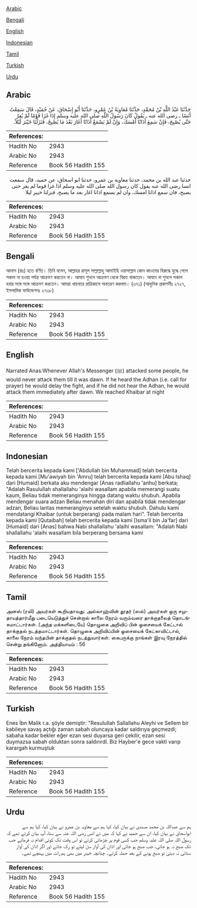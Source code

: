 [Arabic](#arabic)

[Bengali](#bengali)

[English](#english)

[Indonesian](#indonesian)

[Tamil](#tamil)

[Turkish](#turkish)

[Urdu](#urdu)

## Arabic


<div dir="rtl" lang="ar" style={{fontSize:'larger',backgroundColor:'#f8f9fa',padding:20}}>
حَدَّثَنَا عَبْدُ اللَّهِ بْنُ مُحَمَّدٍ، حَدَّثَنَا مُعَاوِيَةُ بْنُ عَمْرٍو، حَدَّثَنَا أَبُو إِسْحَاقَ، عَنْ حُمَيْدٍ، قَالَ سَمِعْتُ أَنَسًا ـ رضى الله عنه ـ يَقُولُ كَانَ رَسُولُ اللَّهِ صلى الله عليه وسلم إِذَا غَزَا قَوْمًا لَمْ يُغِرْ حَتَّى يُصْبِحَ، فَإِنْ سَمِعَ أَذَانًا أَمْسَكَ، وَإِنْ لَمْ يَسْمَعْ أَذَانًا أَغَارَ بَعْدَ مَا يُصْبِحُ، فَنَزَلْنَا خَيْبَرَ لَيْلاً‏.‏
</div>
<div style={{backgroundColor:'#f8f9fa',padding:20, marginBottom: 10}}><table> <thead> <tr> <th>References:</th> <th></th> </tr> </thead> <tbody><tr><td>Hadith No</td><td>2943</td></tr><tr><td>Arabic No</td><td>2943</td></tr><tr><td>Reference</td><td>Book 56 Hadith 155</td></tr></tbody></table></div>


<div dir="rtl" lang="ar" style={{fontSize:'larger',backgroundColor:'#f8f9fa',padding:20}}>
حدثنا عبد الله بن محمد، حدثنا معاوية بن عمرو، حدثنا ابو اسحاق، عن حميد، قال سمعت انسا رضى الله عنه يقول كان رسول الله صلى الله عليه وسلم اذا غزا قوما لم يغر حتى يصبح، فان سمع اذانا امسك، وان لم يسمع اذانا اغار بعد ما يصبح، فنزلنا خيبر ليلا
</div>
<div style={{backgroundColor:'#f8f9fa',padding:20, marginBottom: 10}}><table> <thead> <tr> <th>References:</th> <th></th> </tr> </thead> <tbody><tr><td>Hadith No</td><td>2943</td></tr><tr><td>Arabic No</td><td>2943</td></tr><tr><td>Reference</td><td>Book 56 Hadith 155</td></tr></tbody></table></div>

## Bengali


<div dir="ltr" lang="bn" style={{fontSize:'larger',backgroundColor:'#f8f9fa',padding:20}}>
আনাস (রাঃ) হতে বর্ণিত। তিনি বলেন, আল্লাহর রাসূল সাল্লাল্লাহু আলাইহি ওয়াসাল্লাম কোন কাওমের বিরুদ্ধে যুদ্ধে গেলে সকাল না হওয়া পর্যন্ত আক্রমণ করতেন না। আযান শুনলে আক্রমণ থেকে বিরত থাকতেন। আযান না শুনলে সকাল হবার সঙ্গে সঙ্গে আক্রমণ করতেন। আমরা খায়বারে রাত্রিকালে অবতরণ করলাম। (৩৭১) (আধুনিক প্রকাশনীঃ ২৭২৭, ইসলামিক ফাউন্ডেশনঃ ২৭৩৮)
</div>
<div style={{backgroundColor:'#f8f9fa',padding:20, marginBottom: 10}}><table> <thead> <tr> <th>References:</th> <th></th> </tr> </thead> <tbody><tr><td>Hadith No</td><td>2943</td></tr><tr><td>Arabic No</td><td>2943</td></tr><tr><td>Reference</td><td>Book 56 Hadith 155</td></tr></tbody></table></div>

## English


<div dir="ltr" lang="en" style={{fontSize:'larger',backgroundColor:'#f8f9fa',padding:20}}>
Narrated Anas:Whenever Allah's Messenger (ﷺ) attacked some people, he would never attack them till it was dawn. If he heard the Adhan (i.e. call for prayer) he would delay the fight, and if he did not hear the Adhan, he would attack them immediately after dawn. We reached Khaibar at night
</div>
<div style={{backgroundColor:'#f8f9fa',padding:20, marginBottom: 10}}><table> <thead> <tr> <th>References:</th> <th></th> </tr> </thead> <tbody><tr><td>Hadith No</td><td>2943</td></tr><tr><td>Arabic No</td><td>2943</td></tr><tr><td>Reference</td><td>Book 56 Hadith 155</td></tr></tbody></table></div>

## Indonesian


<div dir="ltr" lang="id" style={{fontSize:'larger',backgroundColor:'#f8f9fa',padding:20}}>
Telah bercerita kepada kami ['Abdullah bin Muhammad] telah bercerita kepada kami [Mu'awiyah bin 'Amru] telah bercerita kepada kami [Abu Ishaq] dari [Humaid] berkata aku mendengar [Anas radliallahu 'anhu] berkata; "Adalah Rasulullah shallallahu 'alaihi wasallam apabila memerangi suatu kaum, Beliau tidak memeranginya hingga datang waktu shubuh. Apabila mendengar suara adzan Beliau menahan diri dan apabila tidak mendengar adzan, Beliau lantas memeranginya setelah waktu shubuh. Dahulu kami mendatangi Khaibar (untuk berperang) pada malam hari". Telah bercerita kepada kami [Qutaibah] telah bercerita kepada kami [Isma'il bin Ja'far] dari [Humaid] dari [Anas] bahwa Nabi shallallahu 'alaihi wasallam: "Adalah Nabi shallallahu 'alaihi wasallam bila berperang bersama kami
</div>
<div style={{backgroundColor:'#f8f9fa',padding:20, marginBottom: 10}}><table> <thead> <tr> <th>References:</th> <th></th> </tr> </thead> <tbody><tr><td>Hadith No</td><td>2943</td></tr><tr><td>Arabic No</td><td>2943</td></tr><tr><td>Reference</td><td>Book 56 Hadith 155</td></tr></tbody></table></div>

## Tamil


<div dir="ltr" lang="ta" style={{fontSize:'larger',backgroundColor:'#f8f9fa',padding:20}}>
அனஸ் (ரலி) அவர்கள் கூறியதாவது: அல்லாஹ்வின் தூதர் (ஸல்) அவர்கள் ஒரு சமுதாயத்தார்மீது படையெடுத்துச் சென்றால் காலை நேரம் வரும்வரை தாக்குதலைத் தொடங்கமாட்டார்கள். (அந்த மக்களிடையே) தொழுகை அறிவிப் பின் ஓசையைக் கேட்டால் தாக்குதல் நடத்தமாட்டார்கள். தொழுகை அறிவிப்பின் ஓசையைக் கேட்காவிட்டால், காலை நேரம் வந்தபின் தாக்குதல் நடத்துவார்கள். கைபருக்கு நாங்கள் இரவு நேரத்தில் சென்று தங்கினோம். அத்தியாயம் : 56
</div>
<div style={{backgroundColor:'#f8f9fa',padding:20, marginBottom: 10}}><table> <thead> <tr> <th>References:</th> <th></th> </tr> </thead> <tbody><tr><td>Hadith No</td><td>2943</td></tr><tr><td>Arabic No</td><td>2943</td></tr><tr><td>Reference</td><td>Book 56 Hadith 155</td></tr></tbody></table></div>

## Turkish


<div dir="ltr" lang="tr" style={{fontSize:'larger',backgroundColor:'#f8f9fa',padding:20}}>
Enes İbn Malik r.a. şöyle demiştir: "Resulullah Sallallahu Aleyhi ve Sellem bir kabileye savaş açtığı zaman sabah oluncaya kadar saldırıya geçmezdi; sabaha kadar bekler eğer ezan sesi duyarsa geri çekilir, ezan sesi duymazsa sabah olduktan sonra saldırırdl. Biz Hayber'e gece vakti varıp karargah kurmuştuk
</div>
<div style={{backgroundColor:'#f8f9fa',padding:20, marginBottom: 10}}><table> <thead> <tr> <th>References:</th> <th></th> </tr> </thead> <tbody><tr><td>Hadith No</td><td>2943</td></tr><tr><td>Arabic No</td><td>2943</td></tr><tr><td>Reference</td><td>Book 56 Hadith 155</td></tr></tbody></table></div>

## Urdu


<div dir="rtl" lang="ur" style={{fontSize:'larger',backgroundColor:'#f8f9fa',padding:20}}>
ہم سے عبداللہ بن محمد مسندی نے بیان کیا، کہا ہم سے معاویہ بن عمرو نے بیان کیا، کہا ہم سے ابواسحاق نے بیان کیا، ان سے حمید نے کہا کہ میں نے انس رضی اللہ عنہ سے سنا، آپ بیان کرتے تھے کہ رسول اللہ صلی اللہ علیہ وسلم جب کسی قوم پر چڑھائی کرتے تو اس وقت تک کوئی اقدام نہ فرماتے جب تک صبح نہ ہو جاتی، جب صبح ہو جاتی اور اذان کی آواز سن لیتے تو رک جاتے اور اگر اذان کی آواز سنائی نہ دیتی تو صبح ہونے کے بعد حملہ کرتے۔ چنانچہ خیبر میں بھی ہم رات میں پہنچے تھے۔
</div>
<div style={{backgroundColor:'#f8f9fa',padding:20, marginBottom: 10}}><table> <thead> <tr> <th>References:</th> <th></th> </tr> </thead> <tbody><tr><td>Hadith No</td><td>2943</td></tr><tr><td>Arabic No</td><td>2943</td></tr><tr><td>Reference</td><td>Book 56 Hadith 155</td></tr></tbody></table></div>